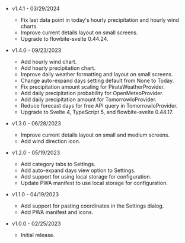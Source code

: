 * v1.4.1 - 03/29/2024
    * Fix last data point in today's hourly precipitation and hourly wind
      charts.
    * Improve current details layout on small screens.
    * Upgrade to flowbite-svelte 0.44.24.

* v1.4.0 - 09/23/2023
    * Add hourly wind chart.
    * Add hourly precipitation chart.
    * Improve daily weather formatting and layout on small screens.
    * Change auto-expand days setting default from None to Today.
    * Fix precipitation amount scaling for PirateWeatherProvider.
    * Add daily precipitation probability for OpenMeteoProvider.
    * Add daily precipitation amount for TomorrowIoProvider.
    * Reduce forecast days for free API query in TomorrowIoProvider.
    * Upgrade to Svelte 4, TypeScript 5, and flowbite-svelte 0.44.17.

* v1.3.0 - 06/28/2023
    * Improve current details layout on small and medium screens.
    * Add wind direction icon.

* v1.2.0 - 05/19/2023
    * Add category tabs to Settings.
    * Add auto-expand days view option to Settings.
    * Add support for using local storage for configuration.
    * Update PWA manifest to use local storage for configuration.

* v1.1.0 - 04/19/2023
    * Add support for pasting coordinates in the Settings dialog.
    * Add PWA manifest and icons.

* v1.0.0 - 02/25/2023
    * Initial release.
